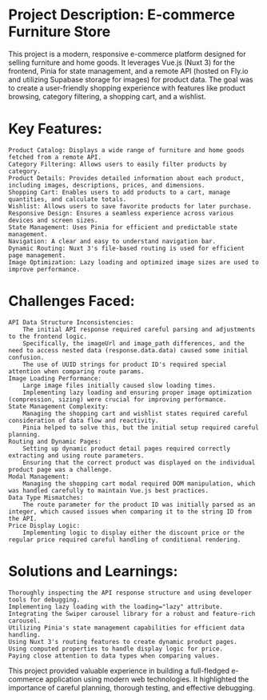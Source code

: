 # Project Description: E-commerce Furniture Store

This project is a modern, responsive e-commerce platform designed for selling furniture and home goods. It leverages Vue.js (Nuxt 3) for the frontend, Pinia for state management, and a remote API (hosted on Fly.io and utilizing Supabase storage for images) for product data. The goal was to create a user-friendly shopping experience with features like product browsing, category filtering, a shopping cart, and a wishlist.

# Key Features:

    Product Catalog: Displays a wide range of furniture and home goods fetched from a remote API.
    Category Filtering: Allows users to easily filter products by category.
    Product Details: Provides detailed information about each product, including images, descriptions, prices, and dimensions.
    Shopping Cart: Enables users to add products to a cart, manage quantities, and calculate totals.
    Wishlist: Allows users to save favorite products for later purchase.
    Responsive Design: Ensures a seamless experience across various devices and screen sizes.
    State Management: Uses Pinia for efficient and predictable state management.
    Navigation: A clear and easy to understand navigation bar.
    Dynamic Routing: Nuxt 3's file-based routing is used for efficient page management.
    Image Optimization: Lazy loading and optimized image sizes are used to improve performance.

# Challenges Faced:

    API Data Structure Inconsistencies:
        The initial API response required careful parsing and adjustments to the frontend logic.
        Specifically, the imageUrl and image_path differences, and the need to access nested data (response.data.data) caused some initial confusion.
        The use of UUID strings for product ID's required special attention when comparing route params.
    Image Loading Performance:
        Large image files initially caused slow loading times.
        Implementing lazy loading and ensuring proper image optimization (compression, sizing) were crucial for improving performance.
    State Management Complexity:
        Managing the shopping cart and wishlist states required careful consideration of data flow and reactivity.
        Pinia helped to solve this, but the initial setup required careful planning.
    Routing and Dynamic Pages:
        Setting up dynamic product detail pages required correctly extracting and using route parameters.
        Ensuring that the correct product was displayed on the individual product page was a challenge.
    Modal Management:
        Managing the shopping cart modal required DOM manipulation, which was handled carefully to maintain Vue.js best practices.
    Data Type Mismatches:
        The route parameter for the product ID was initially parsed as an integer, which caused issues when comparing it to the string ID from the API.
    Price Display Logic:
        Implementing logic to display either the discount price or the regular price required careful handling of conditional rendering.

# Solutions and Learnings:

    Thoroughly inspecting the API response structure and using developer tools for debugging.
    Implementing lazy loading with the loading="lazy" attribute.
    Integrating the Swiper carousel library for a robust and feature-rich carousel.
    Utilizing Pinia's state management capabilities for efficient data handling.
    Using Nuxt 3's routing features to create dynamic product pages.
    Using computed properties to handle display logic for price.
    Paying close attention to data types when comparing values.

This project provided valuable experience in building a full-fledged e-commerce application using modern web technologies. It highlighted the importance of careful planning, thorough testing, and effective debugging.